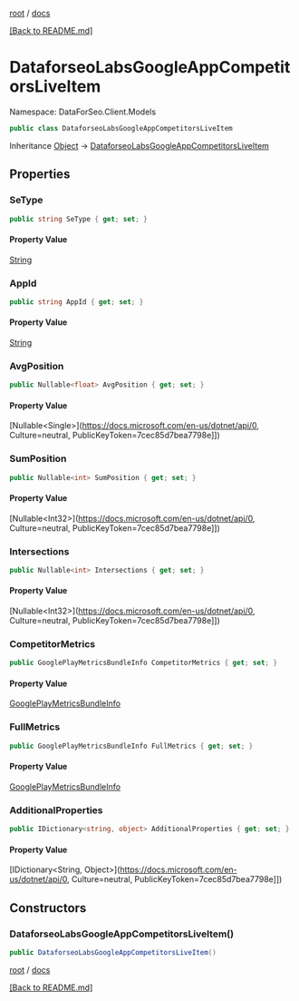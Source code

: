 [root](./../ "root") / [docs](./ "docs")

[[Back to README.md]](./../README.md "[Back to README.md]")

# DataforseoLabsGoogleAppCompetitorsLiveItem

Namespace: DataForSeo.Client.Models

```csharp
public class DataforseoLabsGoogleAppCompetitorsLiveItem
```

Inheritance [Object](https://docs.microsoft.com/en-us/dotnet/api/Object) → [DataforseoLabsGoogleAppCompetitorsLiveItem](./DataforseoLabsGoogleAppCompetitorsLiveItem.md)

## Properties

### **SeType**

```csharp
public string SeType { get; set; }
```

#### Property Value

[String](https://docs.microsoft.com/en-us/dotnet/api/String)<br>

### **AppId**

```csharp
public string AppId { get; set; }
```

#### Property Value

[String](https://docs.microsoft.com/en-us/dotnet/api/String)<br>

### **AvgPosition**

```csharp
public Nullable<float> AvgPosition { get; set; }
```

#### Property Value

[Nullable&lt;Single&gt;](https://docs.microsoft.com/en-us/dotnet/api/0, Culture=neutral, PublicKeyToken=7cec85d7bea7798e]])<br>

### **SumPosition**

```csharp
public Nullable<int> SumPosition { get; set; }
```

#### Property Value

[Nullable&lt;Int32&gt;](https://docs.microsoft.com/en-us/dotnet/api/0, Culture=neutral, PublicKeyToken=7cec85d7bea7798e]])<br>

### **Intersections**

```csharp
public Nullable<int> Intersections { get; set; }
```

#### Property Value

[Nullable&lt;Int32&gt;](https://docs.microsoft.com/en-us/dotnet/api/0, Culture=neutral, PublicKeyToken=7cec85d7bea7798e]])<br>

### **CompetitorMetrics**

```csharp
public GooglePlayMetricsBundleInfo CompetitorMetrics { get; set; }
```

#### Property Value

[GooglePlayMetricsBundleInfo](./GooglePlayMetricsBundleInfo.md)<br>

### **FullMetrics**

```csharp
public GooglePlayMetricsBundleInfo FullMetrics { get; set; }
```

#### Property Value

[GooglePlayMetricsBundleInfo](./GooglePlayMetricsBundleInfo.md)<br>

### **AdditionalProperties**

```csharp
public IDictionary<string, object> AdditionalProperties { get; set; }
```

#### Property Value

[IDictionary&lt;String, Object&gt;](https://docs.microsoft.com/en-us/dotnet/api/0, Culture=neutral, PublicKeyToken=7cec85d7bea7798e]])<br>

## Constructors

### **DataforseoLabsGoogleAppCompetitorsLiveItem()**

```csharp
public DataforseoLabsGoogleAppCompetitorsLiveItem()
```

[root](./../ "root") / [docs](./ "docs")

[[Back to README.md]](./../README.md "[Back to README.md]")